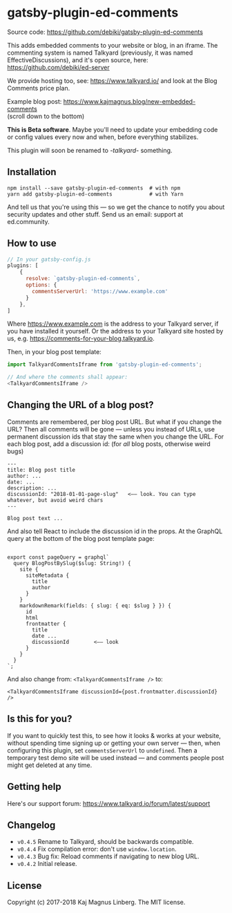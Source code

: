 gatsby-plugin-ed-comments
=========================

Source code: https://github.com/debiki/gatsby-plugin-ed-comments  

This adds embedded comments to your website or blog, in an iframe. The commenting system is
named Talkyard (previously, it was named EffectiveDiscussions), and it's open source,
here: https://github.com/debiki/ed-server

We provide hosting too, see: https://www.talkyard.io/
and look at the Blog Comments price plan.

Example blog post: https://www.kajmagnus.blog/new-embedded-comments  
(scroll down to the bottom)

**This is Beta software**. Maybe you'll need to update your embedding code or config values
every now and when, before everything stabilizes.

This plugin will soon be renamed to *-talkyard-* something.


## Installation

```
npm install --save gatsby-plugin-ed-comments  # with npm
yarn add gatsby-plugin-ed-comments            # with Yarn
```

And tell us that you're using this — so we get the chance to notify you about security updates
and other stuff. Send us an email: support at ed.community.


## How to use

```javascript
// In your gatsby-config.js
plugins: [
    {
      resolve: `gatsby-plugin-ed-comments`,
      options: {
        commentsServerUrl: 'https://www.example.com'
      }
    },
]
```

Where https://www.example.com is the address to your Talkyard server, if
you have installed it yourself. Or the address to your Talkyard site
hosted by us, e.g. https://comments-for-your-blog.talkyard.io.

Then, in your blog post template:

```javascript
import TalkyardCommentsIframe from 'gatsby-plugin-ed-comments';

// And where the comments shall appear:
<TalkyardCommentsIframe />
```

## Changing the URL of a blog post?

Comments are remembered, per blog post URL. But what if you change the URL? Then
all comments will be gone — unless you instead of URLs, use permanent discussion ids
that stay the same when you change the URL.
For each blog post, add a discussion id: (for *all* blog posts, otherwise weird bugs)

    ---
    title: Blog post title
    author: ...
    date: ...
    description: ...
    discussionId: "2018-01-01-page-slug"   <—— look. You can type whatever, but avoid weird chars
    ---
    
    Blog post text ...

And also tell React to include the discussion id in the props. At the GraphQL query
at the bottom of the blog post template page:

```

export const pageQuery = graphql`
  query BlogPostBySlug($slug: String!) {
    site {
      siteMetadata {
        title
        author
      }
    }
    markdownRemark(fields: { slug: { eq: $slug } }) {
      id
      html
      frontmatter {
        title
        date ...
        discussionId        <—— look
      }
    }
  }
`;
```

And also change from: `<TalkyardCommentsIframe />`
to:

```
<TalkyardCommentsIframe discussionId={post.frontmatter.discussionId} />
```

## Is this for you?

If you want to quickly test this, to see how it looks & works at your website,
without spending time signing up or getting your own server
— then, when configuring this plugin, set
`commentsServerUrl` to `undefined`. Then a temporary test demo site will be used instead
— and comments people post might get deleted at any time.

## Getting help

Here's our support forum: https://www.talkyard.io/forum/latest/support


## Changelog

- `v0.4.5` Rename to Talkyard, should be backwards compatible.
- `v0.4.4` Fix compilation error: don't use `window.location`.
- `v0.4.3` Bug fix: Reload comments if navigating to new blog URL.
- `v0.4.2` Initial release.

## License

Copyright (c) 2017-2018 Kaj Magnus Linberg.
The MIT license.


